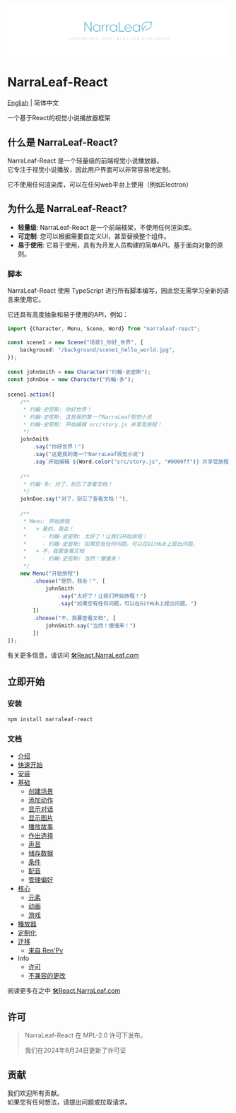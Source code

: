 ![](nlr-logo-banner.png)

# NarraLeaf-React

[English](../README.md) | 简体中文

一个基于React的视觉小说播放器框架

## 什么是 NarraLeaf-React?

NarraLeaf-React 是一个轻量级的前端视觉小说播放器。  
它专注于视觉小说播放，因此用户界面可以非常容易地定制。

它不使用任何渲染库，可以在任何web平台上使用（例如Electron）

## 为什么是 NarraLeaf-React?

- **轻量级**: NarraLeaf-React 是一个前端框架，不使用任何渲染库。
- **可定制**: 您可以根据需要自定义UI，甚至替换整个组件。
- **易于使用**: 它易于使用，具有为开发人员构建的简单API。基于面向对象的原则。

### 脚本

NarraLeaf-React 使用 TypeScript 进行所有脚本编写，因此您无需学习全新的语言来使用它。

它还具有高度抽象和易于使用的API，例如：

```typescript
import {Character, Menu, Scene, Word} from "narraleaf-react";
```

```typescript
const scene1 = new Scene("场景1_你好_世界", {
    background: "/background/scene1_hello_world.jpg",
});

const johnSmith = new Character("约翰·史密斯");
const johnDoe = new Character("约翰·多");

scene1.action([
    /**
     * 约翰·史密斯: 你好世界！
     * 约翰·史密斯: 这是我的第一个NarraLeaf视觉小说
     * 约翰·史密斯: 开始编辑 src/story.js 并享受旅程！
     */
    johnSmith
        .say("你好世界！")
        .say("这是我的第一个NarraLeaf视觉小说")
        .say`开始编辑 ${Word.color("src/story.js", "#0000ff")} 并享受旅程！`,

    /**
     * 约翰·多: 对了，别忘了查看文档！
     */
    johnDoe.say("对了，别忘了查看文档！"),
    
    /**
     * Menu: 开始旅程
     *   > 是的，我会！
     *     - 约翰·史密斯: 太好了！让我们开始旅程！
     *     - 约翰·史密斯: 如果您有任何问题，可以在GitHub上提出问题。
     *   > 不，我要查看文档
     *     - 约翰·史密斯: 当然！慢慢来！
     */
    new Menu("开始旅程")
        .choose("是的，我会！", [
            johnSmith
                .say("太好了！让我们开始旅程！")
                .say("如果您有任何问题，可以在GitHub上提出问题。")
        ])
        .choose("不，我要查看文档", [
            johnSmith.say("当然！慢慢来！")
        ])
]);
```

有关更多信息，请访问 [🛠React.NarraLeaf.com](https://react.narraleaf.com)

## 立即开始

### 安装

```bash
npm install narraleaf-react
```

### 文档

- [介绍](https://react.narraleaf.com/documentation/introduction)
- [快速开始](https://react.narraleaf.com/documentation/quick-start)
- [安装](https://react.narraleaf.com/documentation/installation)
- [基础](https://react.narraleaf.com/documentation/basic)
  - [创建场景](https://react.narraleaf.com/documentation/basic/create-scene)
  - [添加动作](https://react.narraleaf.com/documentation/basic/add-actions)
  - [显示对话](https://react.narraleaf.com/documentation/basic/show-dialog)
  - [显示图片](https://react.narraleaf.com/documentation/basic/show-image)
  - [播放故事](https://react.narraleaf.com/documentation/basic/play-story)
  - [作出选择](https://react.narraleaf.com/documentation/basic/make-choices)
  - [声音](https://react.narraleaf.com/documentation/basic/sound)
  - [储存数据](https://react.narraleaf.com/documentation/basic/store-data)
  - [条件](https://react.narraleaf.com/documentation/basic/conditional)
  - [配音](https://react.narraleaf.com/documentation/basic/voice)
  - [管理偏好](https://react.narraleaf.com/documentation/basic/manage-preferences)
- [核心](https://react.narraleaf.com/documentation/core)
  - [元素](https://react.narraleaf.com/documentation/core/elements)
  - [动画](https://react.narraleaf.com/documentation/core/animation)
  - [游戏](https://react.narraleaf.com/documentation/core/game)
- [播放器](https://react.narraleaf.com/documentation/player)
- [定制化](https://react.narraleaf.com/documentation/custom)
- [迁移](https://react.narraleaf.com/documentation/migration)
  - [来自 Ren'Py](https://react.narraleaf.com/documentation/migration/from-renpy)
- Info
  - [许可](https://react.narraleaf.com/documentation/info/license)
  - [不兼容的更改](https://react.narraleaf.com/documentation/info/incompatible-changes)

阅读更多在之中 [🛠React.NarraLeaf.com](https://react.narraleaf.com)

## 许可

> NarraLeaf-React 在 MPL-2.0 许可下发布。
>
> 我们在2024年9月24日更新了许可证

## 贡献

我们欢迎所有贡献。  
如果您有任何想法，请提出问题或拉取请求。


